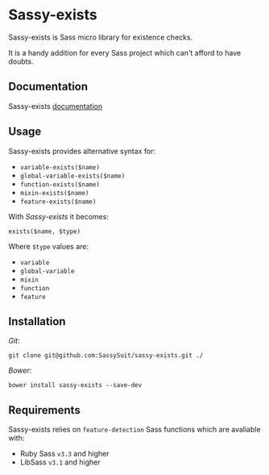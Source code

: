 # Sassy-exists

Sassy-exists is Sass micro library for existence checks. 

It is a handy addition for every Sass project which can't afford to have doubts.

## Documentation

Sassy-exists [documentation](http://iamskok.github.io/sassy-exists/)

## Usage

Sassy-exists provides alternative syntax for:

* `variable-exists($name)` 
* `global-variable-exists($name)` 
* `function-exists($name)` 
* `mixin-exists($name)` 
* `feature-exists($name)` 

With _Sassy-exists_ it becomes:

```
exists($name, $type)
```

Where `$type` values are: 

* `variable`
* `global-variable`
* `mixin`
* `function`
* `feature`

## Installation

_Git_:

```
git clone git@github.com:SassySuit/sassy-exists.git ./
```

_Bower_:

```
bower install sassy-exists --save-dev
```

## Requirements

Sassy-exists relies on `feature-detection` Sass functions which are avaliable with:

* Ruby Sass `v3.3` and higher 
* LibSass `v3.1` and higher

